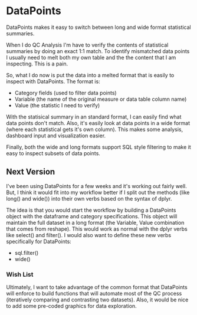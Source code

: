 # DataPoints

DataPoints makes it easy to switch between long and wide format statistical summaries.

When I do QC Analysis I'm have to verify the contents of statistical summaries by doing an exact 1:1 match. To identify mismatched data points I usually need to melt both my own table and the the content that I am inspecting. This is a pain.

So, what I do now is put the data into a melted format that is easily to inspect with DataPoints. The format is: 
  - Category fields (used to filter data points)
  - Variable (the name of the original measure or data table column name)
  - Value (the statistic I need to verify)

With the statisical summary in an standard format, I can easily find what data points don't match. Also, it's easily look at data points in a wide format (where each statistical gets it's own column). This makes some analysis, dashboard input and visualization easier.

Finally, both the wide and long formats support SQL style filtering to make it easy to inspect subsets of data points.

## Next Version

I've been using DataPoints for a few weeks and it's working out fairly well. But, I think it would fit into my workflow better if I split out the methods (like long() and wide()) into their own verbs based on the syntax of dplyr.

The idea is that you would start the workflow by building a DataPoints object with the dataframe and category specifications. This object will maintain the full dataset in a long format (the Variable, Value combination that comes from reshape). This would work as normal with the dplyr verbs like select() and filter(). I would also want to define these new verbs specifically for DataPoints:

- sql.filter()
- wide()

### Wish List

Ultimately, I want to take advantage of the common format that DataPoints will enforce to build functions that will automate most of the QC process (iteratively comparing and contrasting two datasets). Also, it would be nice to add some pre-coded graphics for data exploration.
